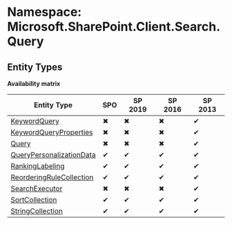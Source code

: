 # Namespace: Microsoft.SharePoint.Client.Search.Query

## Entity Types

**Availability matrix**

Entity Type | SPO | SP 2019 | SP 2016 | SP 2013
----------|-----|---------|---------|--------
[KeywordQuery](./EntityTypes/KeywordQuery.md) | ✖ | ✖ | ✖ | ✔
[KeywordQueryProperties](./EntityTypes/KeywordQueryProperties.md) | ✖ | ✖ | ✖ | ✔
[Query](./EntityTypes/Query.md) | ✖ | ✖ | ✖ | ✔
[QueryPersonalizationData](./EntityTypes/QueryPersonalizationData.md) | ✔ | ✔ | ✔ | ✔
[RankingLabeling](./EntityTypes/RankingLabeling.md) | ✔ | ✔ | ✔ | ✔
[ReorderingRuleCollection](./EntityTypes/ReorderingRuleCollection.md) | ✔ | ✔ | ✔ | ✔
[SearchExecutor](./EntityTypes/SearchExecutor.md) | ✖ | ✖ | ✖ | ✔
[SortCollection](./EntityTypes/SortCollection.md) | ✔ | ✔ | ✔ | ✔
[StringCollection](./EntityTypes/StringCollection.md) | ✔ | ✔ | ✔ | ✔
